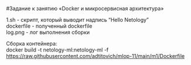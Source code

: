 #Задание к занятию «Docker и микросервисная архитектура»

1.sh - скрипт, который выводит надпись “Hello Netology”<br>
dockerfile - полученный dockerfile<br>
log.png - лог выполнения сборки<br>

Сборка контейнера:<br>
docker build -t netology-ml:netology-ml -f https://raw.githubusercontent.com/adtitovich/mlop-11/main/m1/Dockerfile<br>

